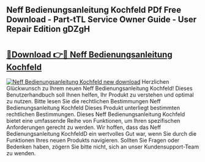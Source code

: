 ## Neff Bedienungsanleitung Kochfeld PDf Free Download - Part-tTL Service Owner Guide - User Repair Edition gDZgH

# <h2><a href="http://df1b16e.blite.top/?on=Neff+Bedienungsanleitung+Kochfeld">🔗Download 👉🔴 Neff Bedienungsanleitung Kochfeld</a></h2>

[![Neff Bedienungsanleitung Kochfeld new download](https://i.imgur.com/lujVjoI.png)](http://df1b16e.blite.top/?on=Neff+Bedienungsanleitung+Kochfeld)
Herzlichen Glückwunsch zu Ihrem neuen Neff Bedienungsanleitung Kochfeld! Dieses Benutzerhandbuch soll Ihnen helfen, Ihr Produkt zu verstehen und optimal zu nutzen. Bitte lesen Sie die rechtlichen Bestimmungen Neff Bedienungsanleitung Kochfeld Dieses Produkt unterliegt bestimmten rechtlichen Bestimmungen. Dieses Neff Bedienungsanleitung Kochfeld bietet eine umfassende Reihe von Funktionen, um Ihren spezifischen Anforderungen gerecht zu werden. Wir hoffen, dass das Neff Bedienungsanleitung KochfeldD ein wertvolles Gut war, wenn Sie durch die Funktionen Ihres neuen Produkts navigieren. Sollten Sie Fragen oder Bedenken haben, zögern Sie bitte nicht, sich an unser Kundensupport-Team zu wenden.
